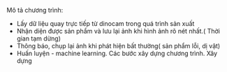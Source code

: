 Mô tả chương trình:
 * Lấy dữ liệu quay trực tiếp từ dinocam trong quá trình sản xuất
 * Nhận diện được sản phẩm và lưu lại ảnh khi hình ảnh rõ nét nhất.( Thời gian tạm dừng)
 * Thông báo, chụp lại ảnh khi phát hiện bất thường( sản phẩm lỗi, dị vật)
 * Huấn luyện - machine learning.
Các bước xây dựng chương trình.
 Xây dựng 